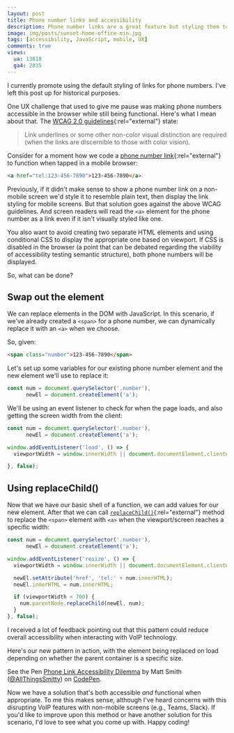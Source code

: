 ```yaml
---
layout: post
title: Phone number links and accessibility
description: Phone number links are a great feature but styling them to not show on larger screens can be an accessibility concern and detected by screen readers. Here's a useful tip on making the links both functional and accessible.
image: img/posts/sunset-home-office-min.jpg
tags: [accessibility, JavaScript, mobile, UX]
comments: true
views:
  ua: 13818
  ga4: 2835
---
```


<aside class="message notification" role="note">
  I currently promote using the default styling of links for phone numbers. I've left this post up for historical purposes.
</aside>

<div class="break"></div>

One UX challenge that used to give me pause was making phone numbers accessible in the browser while still being functional. Here's what I mean about that. The [WCAG 2.0 guidelines](https://www.w3.org/TR/WCAG20-TECHS/F73.html#F73-description){:rel="external"} state:

<blockquote class="message">Link underlines or some other non-color visual distinction are required (when the links are discernible to those with color vision).</blockquote>

Consider for a moment how we code a [phone number link](https://css-tricks.com/the-current-state-of-telephone-links/){:rel="external"} to function when tapped in a mobile browser:

```html
<a href="tel:123-456-7890">123-456-7890</a>
```

Previously, if it didn't make sense to show a phone number link on a non-mobile screen we'd style it to resemble plain text, then display the link styling for mobile screens. But that solution goes against the above WCAG guidelines. And screen readers will read the `<a>` element for the phone number as a link even if it isn't visually styled like one.

You also want to avoid creating two separate HTML elements and using conditional CSS to display the appropriate one based on viewport. If CSS is disabled in the browser (a point that can be debated regarding the viability of accessibility testing semantic structure), both phone numbers will be displayed.

So, what can be done?

## Swap out the element

We can replace elements in the DOM with JavaScript. In this scenario, if we've already created a `<span>` for a phone number, we can dynamically replace it with an `<a>` when we choose.

So, given:

```html
<span class="number">123-456-7890</span>
```

Let's set up some variables for our existing phone number element and the new element we'll use to replace it:

```javascript
const num = document.querySelector('.number'),
      newEl = document.createElement('a');
```

We'll be using an event listener to check for when the page loads, and also getting the screen width from the client:

```javascript
const num = document.querySelector('.number'),
      newEl = document.createElement('a');

window.addEventListener('load', () => {
  viewportWidth = window.innerWidth || document.documentElement.clientWidth;

}, false);
```

## Using replaceChild()

Now that we have our basic shell of a function, we can add values for our new element. After that we can call [`replaceChild()`](https://developer.mozilla.org/en-US/docs/Web/API/Node/replaceChild){:rel="external"} method to replace the `<span>` element with `<a>` when the viewport/screen reaches a specific width:

```js
const num = document.querySelector('.number'),
      newEl = document.createElement('a');

window.addEventListener('resize', () => {
  viewportWidth = window.innerWidth || document.documentElement.clientWidth;

  newEl.setAttribute('href', 'tel:' + num.innerHTML);
  newEl.innerHTML = num.innerHTML;

  if (viewportWidth < 700) {
    num.parentNode.replaceChild(newEl, num);
  }
}, false);
```

<aside class="message notification" role="note">I received a lot of feedback pointing out that this pattern could reduce overall accessibility when interacting with VoIP technology.</aside>

Here's our new pattern in action, with the element being replaced on load depending on whether the parent container is a specific size.

<div class="embed">
  <p data-height="450" data-theme-id="0" data-slug-hash="jYgRqV" data-default-tab="result" data-user="AllThingsSmitty" data-embed-version="2" data-pen-title="Phone Link Accessibility Dilemma" class="codepen">See the Pen <a href="https://codepen.io/AllThingsSmitty/pen/jYgRqV/">Phone Link Accessibility Dilemma</a> by Matt Smith (<a href="https://codepen.io/AllThingsSmitty">@AllThingsSmitty</a>) on <a href="https://codepen.io">CodePen</a>.</p>
  <script async src="https://production-assets.codepen.io/assets/embed/ei.js"></script>
</div>

Now we have a solution that's both accessible _and_ functional when appropriate. To me this makes sense, although I've heard concerns with this disrupting VoIP features with non-mobile screens (e.g., Teams, Slack). If you'd like to improve upon this method or have another solution for this scenario, I'd love to see what you come up with. Happy coding!

